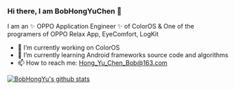 ### Hi there, I am BobHongYuChen 👋

I am an ✨ OPPO Application Engineer ✨  of ColorOS & One of the programers of OPPO Relax App, EyeComfort, LogKit
- 🔭 I’m currently working on ColorOS
- 🌱 I’m currently learning Android frameworks source code and algorithms
- 📫 How to reach me: Hong_Yu_Chen_Bob@163.com

[![BobHongYu's github stats](https://github-readme-stats.vercel.app/api?username=BobHongYuChen)](https://github.com/BobHongYuChen/github-readme-stats)
